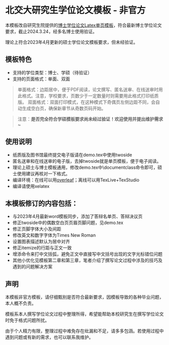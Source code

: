 # 北交大研究生学位论文模板 - 非官方

本模板改自研究生院提供的[博士学位论文Latex单页模板](https://gs.bjtu.edu.cn/cms/item/477.html)，符合最新博士学位论文要求，截止2024.3.24，经多名博士使用验证。

理论上符合2023年4月更新的硕士学位论文模板要求，但未经验证。

## 模板特色
- 支持的学位类型：博士、学硕（待验证）
- 支持的页面格式：单面、双面
> 单面格式：边距居中，便于PDF阅读，论文撰写、匿名送审、在线送审时用此格式。注意，学校要求，页数少于一定数量时则需要用此格式打印纸质版。
> 双面格式：双面打印模式，在这种模式下奇偶页左侧边距不同，会自动生成空白页，确保新章节从奇数页码开始。

> 注意：**是否完全符合学硕模板要求尚未经过验证！欢迎使用并提出维护需求~**

## 使用说明
- 纸质版及图书馆最终提交电子版请在demo.tex中使用twoside
- 匿名送审和在线送审的电子版，去掉twoside就是单页模板，便于电子阅读。
- 理论上硕士与博士模板通用，修改demo.tex中\documentclass命令即可，硕士使用建议再核对一下格式。
- 编译环境：在线可以用[overleaf](www.overleaf.com)；离线可以用TexLive+TexStudio
- 编译请使用xelatex

## 本模板修订的内容包括：
- 与2023年4月最新word模板同步，添加了答辩名单页、答辩决议页
- 修正twoside中的偶数空白页页眉页脚问题，见demo.tex
- 修正页脚字体大小及间距
- 修改英文和数字字体为Times New Roman
- 设置图表描述默认为居中对齐
- 修正itemize的行距与正文一致
- 增添命令来打中文括弧，避免正文中直接写中文括号出现的文字光标错位问题
- 其他小优化见模板第二章和第三章，笔者介绍了撰写论文过程中涉及的技巧及遇到的问题解决方案

## 声明

本模板非官方模板，请仔细甄别是否符合最新要求，因模板导致的各种毕业问题，本人概不负责。

模板系本人撰写学位论文过程中整理所得，希望能帮助本校研究生在撰写学位论文时免于格式问题所扰。

由于个人精力有限，整理过程中难免存在纰漏和不足，请多多包涵。若使用过程中遇到问题或有新的需求，也可以联系我维护。
